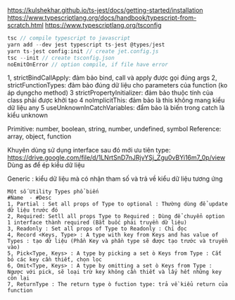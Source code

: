 https://kulshekhar.github.io/ts-jest/docs/getting-started/installation
https://www.typescriptlang.org/docs/handbook/typescript-from-scratch.html
https://www.typescriptlang.org/tsconfig


```javascript
tsc // compile typescript to javascript
yarn add --dev jest typescript ts-jest @types/jest
yarn ts-jest config:init // create jet.config.js
tsc --init // create tsconfig.json
noEmitOnError // option compile, if file have error 
```

1, strictBindCallApply: đảm bảo bind, call và apply được gọi đúng args
2, strictFunctionTypes: đảm bảo đúng dữ liệu cho parameters của function (ko áp dụngcho method)
3 strictPropertyInitializer: đảm bảo thuộc tính của class phải được khởi tạo
4 noImplicitThis: đảm bảo là this không mang kiểu dữ liệu any
5 useUnknownInCatchVariables: đẩm bảo là biến trong catch là kiểu unknown

Primitive: number, boolean, string, number, undefined, symbol
Reference: array, object, function

Khuyên dùng sử dụng interface sau đó mới ưu tiên type: https://drive.google.com/file/d/1LNrtSnD7nJRjvYSj_Zgu0vBYi16m7_0p/view
Dùng as để ép kiểu dữ liệu

Generic : kiểu dữ liệu mà có nhận tham số và trả về kiểu dữ liệu tương ứng

```
Một số Utility Types phổ biến
#Name  - #Desc
1, Partial : Set all props of Type to optional : Thường dùng để update dữ liệu trước đó
2, Required: Setll all props Type to Required : Dùng để chuyển option 1 interface thành required (Bắt buốc phải truyền dữ liệu)
3, Readonly : Set all props of Type to Readonly : Chỉ đọc
4, Record <Keys, Type> : A type with key from Keys and has value of Types : tạo dữ liệu (Phần Key và phần type sẽ được tạo trước và truyền vào)
5, Pick<Type, Keys> : A type by picking a set ò Keys from Type : Cắt bỏ các key cần thiết, chọn lọc
6, Omit<Type, Keys> : A type by omitting a set ò Keys from Type : Ngược với pick, sẽ loại trừ key không cần thiết và lấy hết những key còn lại
7, ReturnType : The return type ò fuction type: trả về kiểu return của function
```
